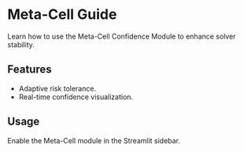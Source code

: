 # Meta-Cell Guide

Learn how to use the Meta-Cell Confidence Module to enhance solver stability.

## Features

- Adaptive risk tolerance.
- Real-time confidence visualization.

## Usage

Enable the Meta-Cell module in the Streamlit sidebar.
